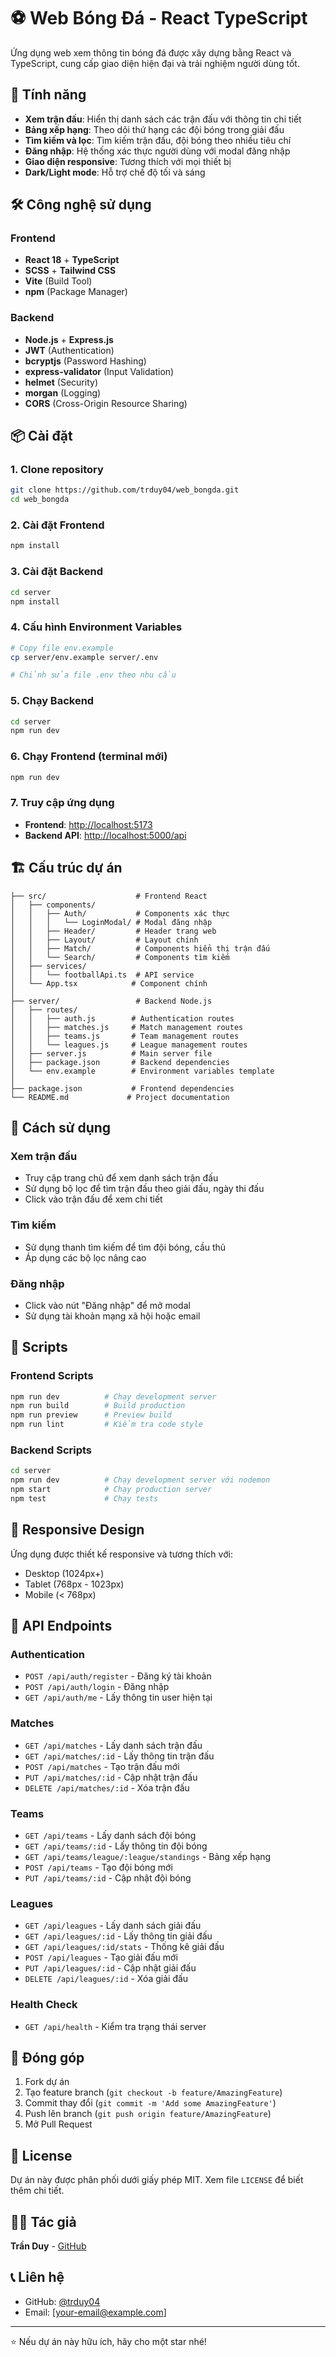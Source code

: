 # ⚽ Web Bóng Đá - React TypeScript

Ứng dụng web xem thông tin bóng đá được xây dựng bằng React và TypeScript, cung cấp giao diện hiện đại và trải nghiệm người dùng tốt.

## 🚀 Tính năng

- **Xem trận đấu**: Hiển thị danh sách các trận đấu với thông tin chi tiết
- **Bảng xếp hạng**: Theo dõi thứ hạng các đội bóng trong giải đấu
- **Tìm kiếm và lọc**: Tìm kiếm trận đấu, đội bóng theo nhiều tiêu chí
- **Đăng nhập**: Hệ thống xác thực người dùng với modal đăng nhập
- **Giao diện responsive**: Tương thích với mọi thiết bị
- **Dark/Light mode**: Hỗ trợ chế độ tối và sáng

## 🛠️ Công nghệ sử dụng

### Frontend
- **React 18** + **TypeScript**
- **SCSS** + **Tailwind CSS**
- **Vite** (Build Tool)
- **npm** (Package Manager)

### Backend
- **Node.js** + **Express.js**
- **JWT** (Authentication)
- **bcryptjs** (Password Hashing)
- **express-validator** (Input Validation)
- **helmet** (Security)
- **morgan** (Logging)
- **CORS** (Cross-Origin Resource Sharing)

## 📦 Cài đặt

### 1. Clone repository
```bash
git clone https://github.com/trduy04/web_bongda.git
cd web_bongda
```

### 2. Cài đặt Frontend
```bash
npm install
```

### 3. Cài đặt Backend
```bash
cd server
npm install
```

### 4. Cấu hình Environment Variables
```bash
# Copy file env.example
cp server/env.example server/.env

# Chỉnh sửa file .env theo nhu cầu
```

### 5. Chạy Backend
```bash
cd server
npm run dev
```

### 6. Chạy Frontend (terminal mới)
```bash
npm run dev
```

### 7. Truy cập ứng dụng
- **Frontend**: [http://localhost:5173](http://localhost:5173)
- **Backend API**: [http://localhost:5000/api](http://localhost:5000/api)

## 🏗️ Cấu trúc dự án

```
├── src/                    # Frontend React
│   ├── components/
│   │   ├── Auth/           # Components xác thực
│   │   │   └── LoginModal/ # Modal đăng nhập
│   │   ├── Header/         # Header trang web
│   │   ├── Layout/         # Layout chính
│   │   ├── Match/          # Components hiển thị trận đấu
│   │   └── Search/         # Components tìm kiếm
│   ├── services/
│   │   └── footballApi.ts  # API service
│   └── App.tsx            # Component chính
│
├── server/                 # Backend Node.js
│   ├── routes/
│   │   ├── auth.js        # Authentication routes
│   │   ├── matches.js     # Match management routes
│   │   ├── teams.js       # Team management routes
│   │   └── leagues.js     # League management routes
│   ├── server.js          # Main server file
│   ├── package.json       # Backend dependencies
│   └── env.example        # Environment variables template
│
├── package.json           # Frontend dependencies
└── README.md             # Project documentation
```

## 🎯 Cách sử dụng

### Xem trận đấu
- Truy cập trang chủ để xem danh sách trận đấu
- Sử dụng bộ lọc để tìm trận đấu theo giải đấu, ngày thi đấu
- Click vào trận đấu để xem chi tiết

### Tìm kiếm
- Sử dụng thanh tìm kiếm để tìm đội bóng, cầu thủ
- Áp dụng các bộ lọc nâng cao

### Đăng nhập
- Click vào nút "Đăng nhập" để mở modal
- Sử dụng tài khoản mạng xã hội hoặc email

## 🔧 Scripts

### Frontend Scripts
```bash
npm run dev          # Chạy development server
npm run build        # Build production
npm run preview      # Preview build
npm run lint         # Kiểm tra code style
```

### Backend Scripts
```bash
cd server
npm run dev          # Chạy development server với nodemon
npm start            # Chạy production server
npm test             # Chạy tests
```

## 📱 Responsive Design

Ứng dụng được thiết kế responsive và tương thích với:
- Desktop (1024px+)
- Tablet (768px - 1023px)
- Mobile (< 768px)

## 🔌 API Endpoints

### Authentication
- `POST /api/auth/register` - Đăng ký tài khoản
- `POST /api/auth/login` - Đăng nhập
- `GET /api/auth/me` - Lấy thông tin user hiện tại

### Matches
- `GET /api/matches` - Lấy danh sách trận đấu
- `GET /api/matches/:id` - Lấy thông tin trận đấu
- `POST /api/matches` - Tạo trận đấu mới
- `PUT /api/matches/:id` - Cập nhật trận đấu
- `DELETE /api/matches/:id` - Xóa trận đấu

### Teams
- `GET /api/teams` - Lấy danh sách đội bóng
- `GET /api/teams/:id` - Lấy thông tin đội bóng
- `GET /api/teams/league/:league/standings` - Bảng xếp hạng
- `POST /api/teams` - Tạo đội bóng mới
- `PUT /api/teams/:id` - Cập nhật đội bóng

### Leagues
- `GET /api/leagues` - Lấy danh sách giải đấu
- `GET /api/leagues/:id` - Lấy thông tin giải đấu
- `GET /api/leagues/:id/stats` - Thống kê giải đấu
- `POST /api/leagues` - Tạo giải đấu mới
- `PUT /api/leagues/:id` - Cập nhật giải đấu
- `DELETE /api/leagues/:id` - Xóa giải đấu

### Health Check
- `GET /api/health` - Kiểm tra trạng thái server

## 🤝 Đóng góp

1. Fork dự án
2. Tạo feature branch (`git checkout -b feature/AmazingFeature`)
3. Commit thay đổi (`git commit -m 'Add some AmazingFeature'`)
4. Push lên branch (`git push origin feature/AmazingFeature`)
5. Mở Pull Request

## 📄 License

Dự án này được phân phối dưới giấy phép MIT. Xem file `LICENSE` để biết thêm chi tiết.

## 👨‍💻 Tác giả

**Trần Duy** - [GitHub](https://github.com/trduy04)

## 📞 Liên hệ

- GitHub: [@trduy04](https://github.com/trduy04)
- Email: [your-email@example.com]

---

⭐ Nếu dự án này hữu ích, hãy cho một star nhé!
